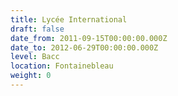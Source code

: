 ```yaml
---
title: Lycée International
draft: false
date_from: 2011-09-15T00:00:00.000Z
date_to: 2012-06-29T00:00:00.000Z
level: Bacc
location: Fontainebleau
weight: 0
---
```


